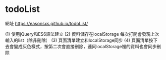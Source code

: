 # todoList

網址 https://easonsxs.github.io/todoList/

(1) 使用jQuery和ES6語法建立 
(2) 資料儲存在localStorage 每次打開會發現上次輸入的list（除非刪除）
(3) 頁面清單建立和localStorage同步
(4) 頁面清單按下去會變成灰色樣式，按第二次會直接刪除，連同localStorage裡的資料也會同步刪除

